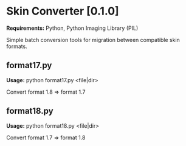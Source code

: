 Skin Converter [0.1.0]
======================

**Requirements:** Python, Python Imaging Library (PIL)

Simple batch conversion tools for migration between compatible skin formats.

format17.py
-----------

**Usage:** python format17.py \<file|dir\>

Convert format 1.8 => format 1.7

format18.py
-----------

**Usage:** python format18.py \<file|dir\>

Convert format 1.7 => format 1.8


